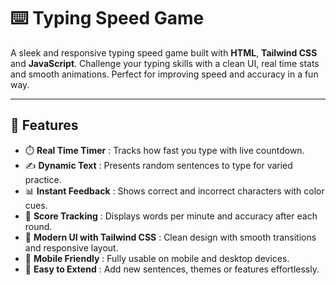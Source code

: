 # ⌨️ Typing Speed Game

A sleek and responsive typing speed game built with **HTML**, **Tailwind CSS** and **JavaScript**. Challenge your typing skills with a clean UI, real time stats and smooth animations. Perfect for improving speed and accuracy in a fun way.

---

## 🚀 Features

- ⏱️ **Real Time Timer** : Tracks how fast you type with live countdown.  
- ✍️ **Dynamic Text** : Presents random sentences to type for varied practice.  
- 📊 **Instant Feedback** : Shows correct and incorrect characters with color cues.  
- 🎯 **Score Tracking** : Displays words per minute and accuracy after each round.  
- 🎨 **Modern UI with Tailwind CSS** : Clean design with smooth transitions and responsive layout.  
- 📱 **Mobile Friendly** : Fully usable on mobile and desktop devices.  
- 🔄 **Easy to Extend** : Add new sentences, themes or features effortlessly.
